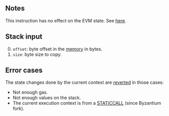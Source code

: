 ## Notes

This instruction has no effect on the EVM state. See [here](https://ethereum.org/en/developers/docs/smart-contracts/anatomy/#events-and-logs).

## Stack input

0. `offset`: byte offset in the [memory](/about) in bytes.
1. `size`: byte size to copy.

## Error cases

The state changes done by the current context are [reverted](#FD) in those cases:
- Not enough gas.
- Not enough values on the stack.
- The current execution context is from a [STATICCALL](/#FA) (since Byzantium fork).
